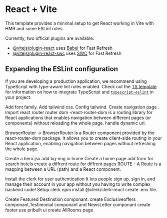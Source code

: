 # React + Vite

This template provides a minimal setup to get React working in Vite with HMR and some ESLint rules.

Currently, two official plugins are available:

- [@vitejs/plugin-react](https://github.com/vitejs/vite-plugin-react/blob/main/packages/plugin-react) uses [Babel](https://babeljs.io/) for Fast Refresh
- [@vitejs/plugin-react-swc](https://github.com/vitejs/vite-plugin-react/blob/main/packages/plugin-react-swc) uses [SWC](https://swc.rs/) for Fast Refresh

## Expanding the ESLint configuration

If you are developing a production application, we recommend using TypeScript with type-aware lint rules enabled. Check out the [TS template](https://github.com/vitejs/vite/tree/main/packages/create-vite/template-react-ts) for information on how to integrate TypeScript and [`typescript-eslint`](https://typescript-eslint.io) in your project.

Add font family.
Add tailwind css.
Config tailwind.
Create navigation page .
Import react router router dom -react-router-dom is a routing library for React applications that enables navigation between different pages (or components) without reloading the whole page. handle dynamic url.

BrowserRouter -> BrowserRouter is a Router component provided by the react-router-dom package. It allows you to create client-side routing in your React application, enabling navigation between pages without refreshing the whole page.

 Create a hero.jsx add bg-img in home 
 Create a home page add form for search hotels
 create a diffrent route for diffrent pages
 ROUTE - A Route is a mapping between a URL (path) and a React component.

Install the clerk for user authentication
 It lets people sign up, sign in, and manage their account in your app without you having to write complex backend code!
 Setup clerk npm install @clerk/clerk-react
 create .env file.

 Create Featured Destinstion componant.
 create Exclusiveoffers componant,Testimonial componant and NewsLetter componant
 create footer use pribuilt ui
 create AllRooms page 
 